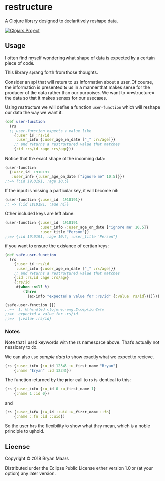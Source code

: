 # restructure

A Clojure library designed to declaritively reshape data.

[![Clojars Project](https://img.shields.io/clojars/v/restructure.svg)](https://clojars.org/restructure)

## Usage

I often find myself wondering what shape of data is expected by a certain piece of code.

This library sprang forth from those thoughts.

Consider an api that will return to us information about a user. Of course, the information is presented to us in a manner that makes sense for the producer of the data rather than our purpoises. We want to =restructure= the data so that it makes senses for our usecases.

Using *restructure* we will define a function `user-function` which will reshape our data the way we want it.

``` clojure
(def user-function
  (rs
  ;; user-function expects a value like
    {:user_id :rs/id
     :user_info {:user_age_on_date ["_" :rs/age]}}
    ;; and returns a restructured value that matches
    {:id :rs/id :age :rs/age}))
```

Notice that the exact shape of the incoming data:

```clojure
(user-function
  {:user_id  1910191
   :user_info {:user_age_on_date ["ignore me" 10.5]}})
;;=> {:id 1910191, :age 10.5}
```

If the input is missing a particular key, it will become nil:

``` clojure
(user-function {:user_id  1910191})
;; => {:id 1910191, :age nil}
```

Other included keys are left alone:

```clojure
(user-function {:user_id  1910191
                :user_info {:user_age_on_date ["ignore me" 10.5]}
                :user_title "Person"})
;;=> {:id 1910191, :age 10.5, :user_title "Person"}
```

if you want to ensure the existance of certian keys:

```clojure
(def safe-user-function
  (rs
    {:user_id :rs/id
     :user_info {:user_age_on_date ["_" :rs/age]}}
    ;; and returns a restructured value that matches
    {:id :rs/id :age :rs/age}
    {:rs/id
     #(when (nil? %)
        (throw
          (ex-info "expected a value for :rs/id" {:value :rs/id})))}))

(safe-user-function {})
;;=>  1. Unhandled clojure.lang.ExceptionInfo
;;=>  expected a value for :rs/id
;;=>  {:value :rs/id}
```

### Notes

Note that I used keywords with the rs namespace above. That's actually not nessicary to do.

We can also use _sample data_ to show exactly what we expect to recieve.

``` clojure
(rs {:user_info {:u_id 12345 :u_first_name "Bryan"}
    {:name "Bryan" :id 12345})
```

The function returned by the prior call to rs is identical to this:
``` clojure
(rs {:user_info {:u_id 0 :u_first_name 1}
    {:name 1 :id 0})
```

and
``` clojure
(rs {:user_info {:u_id ::uid :u_first_name ::fn}
    {:name ::fn :id ::uid})
```

So the user has the flexibility to show what they mean, which is a noble principle to uphold.

## License

Copyright © 2018 Bryan Maass

Distributed under the Eclipse Public License either version 1.0 or (at your option) any later version.
